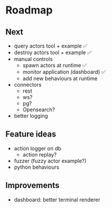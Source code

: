 # Roadmap

## Next
- query actors tool + example ✅
- destroy actors tool + example ✅
- manual controls
  - spawn actors at runtime ✅
  - monitor application (dashboard) ✅
  - add new behaviours at runtime
- connectors
  - rest
  - ws?
  - pg?
  - Opensearch?
- better logging

## Feature ideas
- action logger on db
  - action replay?
- fuzzer (fuzzy actor example?)
- python behaviours

## Improvements
- dashboard: better terminal renderer